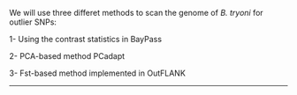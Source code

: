 We will use three differet methods to scan the genome of _B. tryoni_ for outlier SNPs:

1- Using the contrast statistics in BayPass

2- PCA-based method PCadapt

3- Fst-based method implemented in OutFLANK

*************
